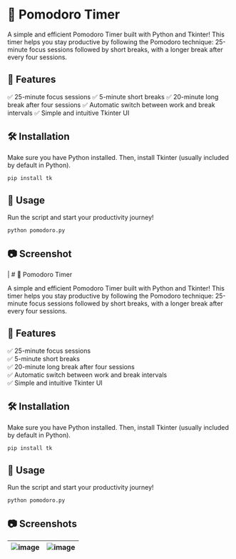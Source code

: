 # 🍅 Pomodoro Timer

A simple and efficient Pomodoro Timer built with Python and Tkinter! This timer helps you stay productive by following the Pomodoro technique: 25-minute focus sessions followed by short breaks, with a longer break after every four sessions.

## 🚀 Features

✅ 25-minute focus sessions
✅ 5-minute short breaks
✅ 20-minute long break after four sessions
✅ Automatic switch between work and break intervals
✅ Simple and intuitive Tkinter UI

## 🛠️ Installation

Make sure you have Python installed. Then, install Tkinter (usually included by default in Python).

```sh
pip install tk
```

## 📌 Usage

Run the script and start your productivity journey!

```sh
python pomodoro.py
```

## 📷 Screenshot

| # 🍅 Pomodoro Timer

A simple and efficient Pomodoro Timer built with Python and Tkinter! This timer helps you stay productive by following the Pomodoro technique: 25-minute focus sessions followed by short breaks, with a longer break after every four sessions.

## 🚀 Features

✅ 25-minute focus sessions  
✅ 5-minute short breaks  
✅ 20-minute long break after four sessions  
✅ Automatic switch between work and break intervals  
✅ Simple and intuitive Tkinter UI  

## 🛠️ Installation

Make sure you have Python installed. Then, install Tkinter (usually included by default in Python).

```sh
pip install tk
```

## 📌 Usage

Run the script and start your productivity journey!

```sh
python pomodoro.py
```

## 📷 Screenshots

| ![image](https://github.com/user-attachments/assets/00e38306-ab15-4a4f-a644-c765a8eac14f) | ![image](https://github.com/user-attachments/assets/17431c3b-d6ec-48d7-ab80-0132a99c3424) |
|---------------------------------|---------------------------------|

